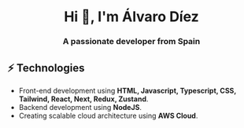 <h1 align="center">Hi 👋, I'm Álvaro Díez</h1>
<h3 align="center">A passionate developer from Spain</h3>

## ⚡ Technologies
- Front-end development using **HTML, Javascript, Typescript, CSS, Tailwind, React, Next, Redux, Zustand**.
- Backend development using **NodeJS**.
- Creating scalable cloud architecture using **AWS Cloud**.
  
<!--
**alvarodr97/alvarodr97** is a ✨ _special_ ✨ repository because its `README.md` (this file) appears on your GitHub profile.

Here are some ideas to get you started:

- 🔭 I’m currently working on ...
- 🌱 I’m currently learning ...
- 👯 I’m looking to collaborate on ...
- 🤔 I’m looking for help with ...
- 💬 Ask me about ...
- 📫 How to reach me: ...
- 😄 Pronouns: ...
- ⚡ Fun fact: ...
-->
